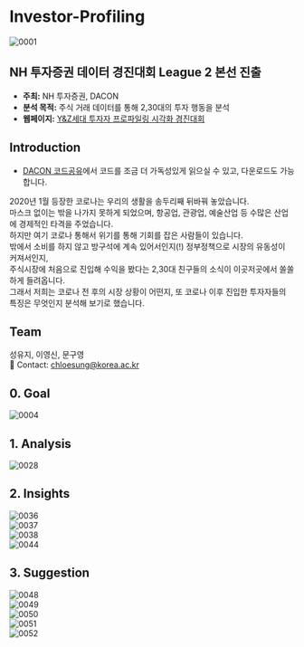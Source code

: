 # Investor-Profiling
![0001](https://user-images.githubusercontent.com/71932401/146672602-3a74fdca-5244-4f6f-bc0a-5a8e2e782f50.jpg)

## NH 투자증권 데이터 경진대회 League 2 본선 진출
- **주최:** NH 투자증권, DACON
- **분석 목적:** 주식 거래 데이터를 통해 2,30대의 투자 행동을 분석
- **웹페이지:** [Y&Z세대 투자자 프로파일링 시각화 경진대회](https://dacon.io/competitions/official/235663/overview/description)


## Introduction 
+ [DACON 코드공유](https://dacon.io/competitions/official/235663/codeshare/2279)에서 코드를 조금 더 가독성있게 읽으실 수 있고, 다운로드도 가능합니다. 

2020년 1월 등장한 코로나는 우리의 생활을 송두리째 뒤바꿔 놓았습니다.  
마스크 없이는 밖을 나가지 못하게 되었으며, 항공업, 관광업, 예술산업 등 수많은 산업에 경제적인 타격을 주었습니다.  
하지만 여기 코로나 통해서 위기를 통해 기회를 잡은 사람들이 있습니다.  
밖에서 소비를 하지 않고 방구석에 계속 있어서인지(!) 정부정책으로 시장의 유동성이 커져서인지,  
주식시장에 처음으로 진입해 수익을 봤다는 2,30대 친구들의 소식이 이곳저곳에서 쏠쏠하게 들려옵니다.  
그래서 저희는 코로나 전 후의 시장 상황이 어떤지, 또 코로나 이후 진입한 투자자들의 특징은 무엇인지 분석해 보기로 했습니다.  


## Team
성유지, 이영신, 문구영   
💬 Contact: chloesung@korea.ac.kr

## 0. Goal
![0004](https://user-images.githubusercontent.com/71932401/146672716-5af2e211-b293-4fb9-853b-256ce5190999.jpg)

## 1. Analysis
![0028](https://user-images.githubusercontent.com/71932401/146672721-78e8a134-31b2-4b60-b291-542e7f01f1be.jpg)

## 2. Insights
![0036](https://user-images.githubusercontent.com/71932401/146672804-55e84057-edf6-4219-b6a6-034beb57ffc2.jpg)  
![0037](https://user-images.githubusercontent.com/71932401/146672808-d89029c7-8805-4b1f-ac89-74e1d0613c6a.jpg)  
![0038](https://user-images.githubusercontent.com/71932401/146672814-5492a1d8-98ef-4ddb-a608-663fddd987d4.jpg)  
![0044](https://user-images.githubusercontent.com/71932401/146672818-377f4b86-fbb6-44d7-8095-3ef99e9e322b.jpg)  

## 3. Suggestion
![0048](https://user-images.githubusercontent.com/71932401/146672844-73eec8dd-564f-4de8-803c-c9fd92848b00.jpg)  
![0049](https://user-images.githubusercontent.com/71932401/146672846-560a13db-82d0-4586-87b9-a9eb5550001f.jpg)  
![0050](https://user-images.githubusercontent.com/71932401/146672851-5a933e02-4fee-4c3e-9281-c6cc60598bba.jpg)  
![0051](https://user-images.githubusercontent.com/71932401/146672853-8e97f23f-dbbf-4d1b-8edd-543cdd4deeb5.jpg)  
![0052](https://user-images.githubusercontent.com/71932401/146672856-f3d02277-d27d-4d1e-8c15-2a6699b0291d.jpg)  
